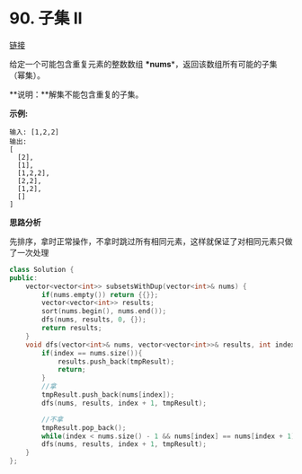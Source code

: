 # 90. 子集 II

[链接](https://leetcode-cn.com/problems/subsets-ii/description/)

给定一个可能包含重复元素的整数数组 **\*nums***，返回该数组所有可能的子集（幂集）。

**说明：**解集不能包含重复的子集。

**示例:**

```
输入: [1,2,2]
输出:
[
  [2],
  [1],
  [1,2,2],
  [2,2],
  [1,2],
  []
]
```

**思路分析**

先排序，拿时正常操作，不拿时跳过所有相同元素，这样就保证了对相同元素只做了一次处理

```c++
class Solution {
public:
    vector<vector<int>> subsetsWithDup(vector<int>& nums) {
        if(nums.empty()) return {{}};
        vector<vector<int>> results;
        sort(nums.begin(), nums.end());
        dfs(nums, results, 0, {});
        return results;
    }
    void dfs(vector<int>& nums, vector<vector<int>>& results, int index, vector<int> tmpResult){
        if(index == nums.size()){
            results.push_back(tmpResult);
            return;
        }
        //拿
        tmpResult.push_back(nums[index]);
        dfs(nums, results, index + 1, tmpResult);

        //不拿
        tmpResult.pop_back();
        while(index < nums.size() - 1 && nums[index] == nums[index + 1]) index++;
        dfs(nums, results, index + 1, tmpResult);
    }
};
```

